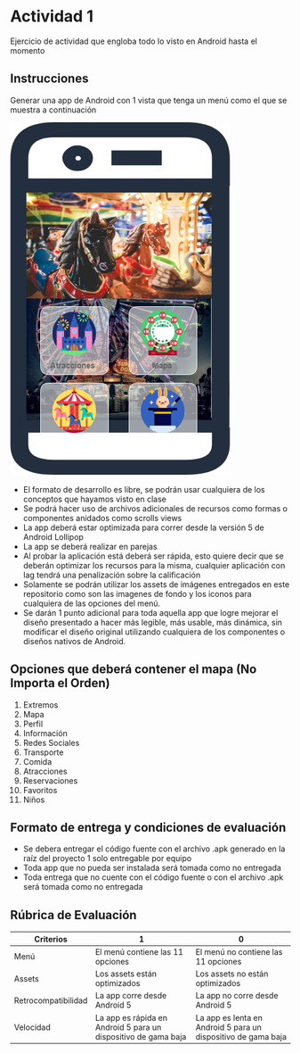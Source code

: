 # Actividad 1
Ejercicio de actividad que engloba todo lo visto en Android hasta el momento

## Instrucciones
Generar una app de Android con 1 vista que tenga un menú como el que se muestra a continuación

![Screenshot](Template.png)

* El formato de desarrollo es libre, se podrán usar cualquiera de los conceptos que hayamos visto en clase
* Se podrá hacer uso de archivos adicionales de recursos como formas o componentes anidados como scrolls views
* La app deberá estar optimizada para correr desde la versión 5 de Android Lollipop
* La app se deberá realizar en parejas
* Al probar la aplicación está deberá ser rápida, esto quiere decir que se deberán optimizar los recursos para la misma, cualquier aplicación con lag tendrá una penalización sobre la calificación
* Solamente se podrán utilizar los assets de imágenes entregados en este repositorio como son las imagenes de fondo y los iconos para cualquiera de las opciones del menú. 
* Se darán 1 punto adicional para toda aquella app que logre mejorar el diseño presentado a hacer más legible, más usable, más dinámica, sin modificar el diseño original utilizando cualquiera de los componentes o diseños nativos de Android.

## Opciones que deberá contener el mapa (No Importa el Orden)

1. Extremos
2. Mapa
3. Perfil
4. Información
5. Redes Sociales
6. Transporte
7. Comida
8. Atracciones
9. Reservaciones
10. Favoritos
11. Niños


## Formato de entrega y condiciones de evaluación
* Se debera entregar el código fuente con el archivo .apk generado en la raíz del proyecto
1 solo entregable por equipo
* Toda app que no pueda ser instalada será tomada como no entregada
* Toda entrega que no cuente con el código fuente o con el archivo .apk será tomada como no entregada

## Rúbrica de Evaluación
Criterios           |      1                                                          |      0
-------------       | -------------                                                   | -------------
Menú                | El menú contiene las 11 opciones                                | El menú no contiene las 11 opciones
Assets              | Los assets están optimizados                                    | Los assets no están optimizados
Retrocompatibilidad | La app corre desde Android 5                                    | La app no corre desde Android 5
Velocidad           | La app es rápida en Android 5 para un dispositivo de gama baja  | La app es lenta en Android 5 para un dispositivo de gama baja